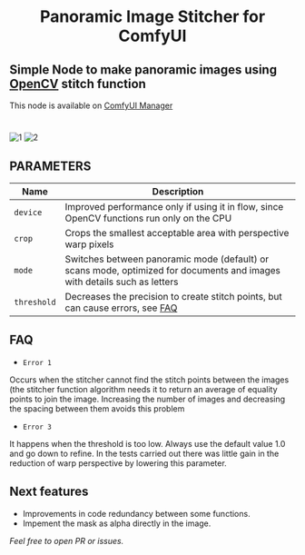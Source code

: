 <div align="center">

# Panoramic Image Stitcher for ComfyUI

</div>

## Simple Node to make panoramic images using [OpenCV](github.com/opencv) stitch function


This node is available on [ComfyUI Manager](github.com/ltdrdata/ComfyUI-Manager)

#

![1](https://github.com/user-attachments/assets/012d3e35-f12c-4ea8-b1df-3561e7fd9eca)
![2](https://github.com/user-attachments/assets/9216004f-bc8e-46a3-8fef-414eed4b0da0)

## PARAMETERS
| Name   | Description                                           |
|--------|-------------------------------------------------------|
| ``device`` | Improved performance only if using it in flow, since OpenCV functions run only on the CPU    |
| ``crop``   | Crops the smallest acceptable area with perspective warp pixels |
| ``mode`` | Switches between panoramic mode (default) or scans mode, optimized for documents and images with details such as letters |
| ``threshold`` | Decreases the precision to create stitch points, but can cause errors, see [FAQ](#faq)|

## FAQ

- ``Error 1``
  
Occurs when the stitcher cannot find the stitch points between the images (the stitcher function algorithm needs it to return an average of equality points to join the image. Increasing the number of images and decreasing the spacing between them avoids this problem

- ``Error 3``

It happens when the threshold is too low. Always use the default value 1.0 and go down to refine. In the tests carried out there was little gain in the reduction of warp perspective by lowering this parameter.

## Next features

- Improvements in code redundancy between some functions.
- Impement the mask as alpha directly in the image.

*Feel free to open PR or issues.*
